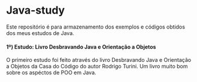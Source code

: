 # Java-study

Este repositório é para armazenamento dos exemplos e códigos obtidos dos meus estudos de Java.

#### 1º) Estudo: Livro Desbravando Java e Orientação a Objetos
O primeiro estudo foi feito através do livro  Desbravando Java e Orientação a Objetos da Casa do Código do autor Rodrigo Turini.  Um livro muito bom sobre os aspéctos de  POO em Java.

